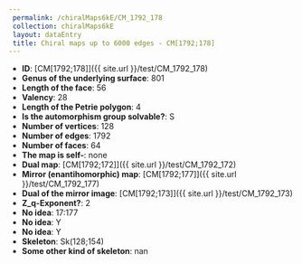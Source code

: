```yaml
--- 
 permalink: /chiralMaps6kE/CM_1792_178 
 collection: chiralMaps6kE
 layout: dataEntry
 title: Chiral maps up to 6000 edges - CM[1792;178]
---
```


- **ID**: [CM[1792;178]]({{ site.url }}/test/CM_1792_178)
- **Genus of the underlying surface**: 801
- **Length of the face**: 56
- **Valency**: 28
- **Length of the Petrie polygon**: 4
- **Is the automorphism group solvable?**: S
- **Number of vertices**: 128
- **Number of edges**: 1792
- **Number of faces**: 64
- **The map is self-**: none
- **Dual map**: [CM[1792;172]]({{ site.url }}/test/CM_1792_172)
- **Mirror (enantihomorphic) map**: [CM[1792;177]]({{ site.url }}/test/CM_1792_177)
- **Dual of the mirror image**: [CM[1792;173]]({{ site.url }}/test/CM_1792_173)
- **Z_q-Exponent?**: 2
- **No idea**:  17:177
- **No idea**: Y
- **No idea**: Y
- **Skeleton**: Sk(128;154)
- **Some other kind of skeleton**: nan
